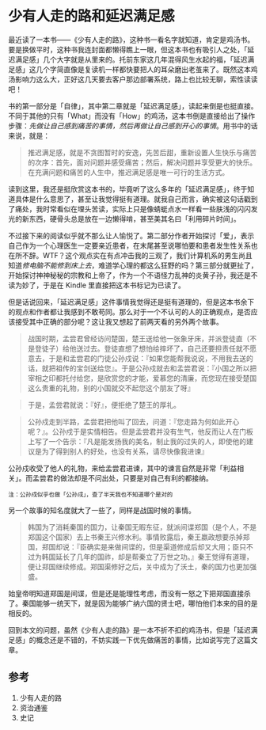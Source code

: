 # 少有人走的路和延迟满足感

<!--
ID: ef40a036-e183-43be-a27f-8b9512cd89dd
Status: draft
Date: 2020-07-29T23:37:30
Modified: 2020-07-29T23:37:30
wp_id: 1757
-->

最近读了一本书——《少有人走的路》，这种书一看名字就知道，肯定是鸡汤书。要是换做平时，这种书我连封面都懒得瞧上一眼，但这本书也有吸引人之处，「延迟满足感」几个大字就是从里来的。托前东家这几年混得风生水起的福，「延迟满足感」这几个字简直像是复读机一样都快要把人的耳朵磨出老茧来了。既然这本鸡汤影响力这么大，正好这几天要去客户那边部署系统，路上也比较无聊，索性读读吧！

书的第一部分是「自律」，其中第二章就是「延迟满足感」，读起来倒是也挺直接。不同于其他的只有「What」而没有「How」的鸡汤，这本书倒是直接给出了操作步骤：*先做让自己感到痛苦的事情，然后再做让自己感到开心的事情*。用书中的话来说，就是：

> 推迟满足感，就是不贪图暂时的安逸，先苦后甜，重新设置人生快乐与痛苦的次序：首先，面对问题并感受痛苦；然后，解决问题并享受更大的快乐。在充满问题和痛苦的人生中，推迟满足感是唯一可行的生活方式。

读到这里，我还是挺欣赏这本书的，毕竟听了这么多年的「延迟满足感」，终于知道具体是什么意思了，甚至让我觉得挺有道理。就我自己而言，确实被这句话戳到了痛处，我时常看似在埋头苦读，实际上只是像蜻蜓点水一样看一些肤浅的闪闪发光的新东西，硬骨头总是放在一边懒得啃，甚至美其名曰「利用碎片时间」。

不过接下来的阅读似乎就不那么让人愉悦了。第二部分作者开始探讨「爱」，表示自己作为一个心理医生一定要亲近患者，在末尾甚至说哪怕要和患者发生性关系也在所不辞。WTF？这个观点实在有点冲击我的三观了，我们计算机系的男生尚且知道*修电脑不能修到床上去*，难道学心理的都这么狂野的吗？第三部分就更扯了，开始探讨神神秘秘的宗教和上帝了，作为一个不语怪力乱神的炎黄子孙，我还是不读为妙了，于是在 Kindle 里直接把这本书标记为已读了。

但是话说回来，「延迟满足感」这件事情我觉得还是挺有道理的，但是这本书余下的观点和作者都让我感到不敢苟同。那么对于一个不认可的人的正确观点，是否应该接受其中正确的部分呢？这让我又想起了前两天看的另外两个故事。

> 战国时期，孟尝君曾经访问楚国，楚王送给他一张象牙床，并派登徒直（不是登徒子）给他送过去。登徒直想了想怕给摔坏了，自己还要担责任就不愿意去，于是和孟尝君的门徒公孙戍说：『如果您能帮我说说，不用我去送的话，就把祖传的宝剑送给您』。于是公孙戍就去和孟尝君说：『小国之所以把宰相之印都托付给您，是欣赏您的才能，爱慕您的清廉，而您现在接受楚国这么贵重的礼物，别的小国就交不起您这个朋友了呀』

> 于是，孟尝君就说：『好』，便拒绝了楚王的厚礼。

> 公孙戍走到半路，孟尝君把他叫了回去，问道：『您走路为何如此开心呢？』。公孙戍于是实情相告。但是孟尝君并没有生气，他反而让人在门板上写了一个告示：『凡是能发扬我的美名，制止我的过失的人，即使他的建议是为了得到别人的好处，也没有关系，请尽快像我进谏』

公孙戍收受了他人的礼物，来给孟尝君进谏，其中的谏言自然是非常「利益相关」。而孟尝君的做法却是不问出处，只要是对自己有利的都接纳。

<small>注：公孙戍似乎也做「公孙戌」，查了半天我也不知道哪个是对的</small>

另一个故事的知名度就大了一些了，同样是战国时候的事情。

> 韩国为了消耗秦国的国力，让秦国无暇东征，就派间谍郑国（是个人，不是郑国这个国家）去上书秦王兴修水利。事情败露后，秦王嬴政想要杀掉郑国，郑国却说：『臣确实是来做间谍的，但是渠道修成后却又大用；臣只不过为韩国延长了几年的国祚，却是帮秦立了万世之功。』秦王觉得有道理，便让郑国继续修成。郑国渠修好之后，关中成为了沃土，秦的国力也更加强盛。

始皇帝明知道郑国是间谍，但是还是能理性考虑，而没有一怒之下把郑国直接杀了。秦国能够一统天下，就是因为能够广纳六国的贤士吧，哪怕他们本来的目的是相反的。

回到本文的问题，虽然《少有人走的路》是一本不折不扣的鸡汤书，但是「延迟满足感」的概念还是不错的，不妨实践一下优先做痛苦的事情，比如说写完了这篇文章。


## 参考

1. 少有人走的路
2. 资治通鉴
3. 史记